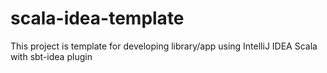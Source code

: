 scala-idea-template
===================

This project is template for developing library/app using IntelliJ IDEA Scala with sbt-idea plugin